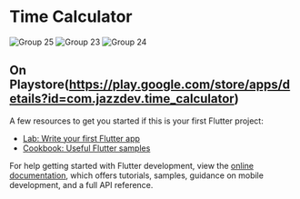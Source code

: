 # Time Calculator

![Group 25](https://user-images.githubusercontent.com/113785858/230839212-708d6cc9-8114-49d3-a0b9-5bb9045e2275.png)
![Group 23](https://user-images.githubusercontent.com/113785858/230839218-f728fd5d-9693-4bc7-80d1-1e59cb6897a1.png)
![Group 24](https://user-images.githubusercontent.com/113785858/230839221-c3392941-90c4-451c-9549-331435d0249f.png)
## On Playstore(https://play.google.com/store/apps/details?id=com.jazzdev.time_calculator)

A few resources to get you started if this is your first Flutter project:

- [Lab: Write your first Flutter app](https://docs.flutter.dev/get-started/codelab)
- [Cookbook: Useful Flutter samples](https://docs.flutter.dev/cookbook)

For help getting started with Flutter development, view the
[online documentation](https://docs.flutter.dev/), which offers tutorials,
samples, guidance on mobile development, and a full API reference.
